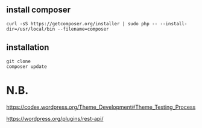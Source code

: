 ## install composer

````
curl -sS https://getcomposer.org/installer | sudo php -- --install-dir=/usr/local/bin --filename=composer
````

## installation

````
git clone
composer update
````


# N.B.

https://codex.wordpress.org/Theme_Development#Theme_Testing_Process

https://wordpress.org/plugins/rest-api/
